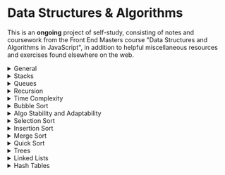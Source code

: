 # Data Structures & Algorithms
This is an **ongoing** project of self-study, consisting of notes and coursework from the Front End Masters course "Data Structures and Algorithms in JavaScript", in addition to helpful miscellaneous resources and exercises found elsewhere on the web.

<details>
<summary>General</summary>
#### ingredients to learn data structures:
1. learn the DS concept
  - draw it
  - create the API/operation methods
2. Build the DS
  - Pseudocode the implementation
  - code the data structure constructor
3. Utilize the Data Structure
  - put it to work
  - pair it with an algo if needed
4. Understand DS
  - what is time complexity
  - How can you optimize?

  ^ if you know all these things about a DS, you know a DS.

#### whats a data structure anyway? 
* a way of organizing data, a schema. a container for data that fits specific needs. 

* so much data out there, we need a way to structure it out. as more data is accumulated, you need a way to 
structure it out.
</details>

<details>
<summary>Stacks</summary>
  LIFO - list item added into the stack will be the first one taken out. 

  * a stack is basically an array that can ONLY push() and pop().

  EX: [1,2,3] -> can only take of 3, 2, and then 1.

  example of this is a call stack. after a fn is done, we pop it off the call stack. 

  ###### Interface: stacks
  1. constructor function
    - storage
  2. methods
    - push(value) // adds value to the front, returns size of the stack
    - pop() // removes value from front, returns the value
    - size() // returns the size of the stack as an integer

NOTE: there is no linked list in JS. 

if we didnt have arrays, how would we store a stack? a variable!

```js
var Stack = function() {
  this.storage = "";
};

Stack.prototype.push = function (val) {

};

Stack.prototype.pop = function () {

};

Stack.prototype.size = function () {

};

var myWeeklymenu = new Stack();

myWeeklymenu.push("RedBeans");
```

my completed version:
```js
var Stack = function() {
  this.storage = "";
  this.length = 0;
  this.lastValueLength = "";
};

Stack.prototype.push = function (val) {
  this.storage += `--${val}`;
  this.lastValueLength = val.length;
  this.length++;
  return this.lastValueLength;
};

Stack.prototype.pop = function () {
  let lastIndex = this.storage.length - (this.lastValueLength + 2);
  this.storage = this.storage.slice(0, lastIndex);
  this.length--;
  return this.storage;
};

Stack.prototype.size = function () {
  return this.length;
};

var myWeeklymenu = new Stack();

myWeeklymenu.push("RedBeans");
myWeeklymenu.push("Rice");
myWeeklymenu.pop();
myWeeklymenu.size();
```
</details>

<details>
<summary>Queues</summary>
enque = add
deque = subtract

if something is taken off its taken from the front, when you put something on its added to the back.

interface: Queues
1. constructor fn
  - Storage
2. Methods
  - enqueue(value) //adds value to the back, returns the size
  - dequeue(value) //remove value from the front, returns value
  - size() //returns the size of the queue as an integer.

  NOTE: decorator differences = 
  - x++/ x-- = returns the number first, then increments/decrements
  - ++x/--x = we'll incremement, then return the number

EX: 
```js
var x = 4;
x++; //4 ->5 ->6 ->7 
++x; //5 ->6 ->7 ->8
```

NOTE: exercises for stacks and ques are in `stack-exercises.js` and `queue-exercises.js`.

also take a look at these variables:
```js
function Stack(capacity) {
  this._storage = {};
  this._length = 0;
  this._capacity = capacity;
}
```

JS has no such thing as private variables, so the `_` mark denotes it to other variables as,"hey this is my interface so do not modify it!!!"
</details>




<details>
<summary>Recursion</summary>
recursion = when a function calls itself.

```js
var callMe = function() {
  callMe();
  callMe();
  callMe('anytime');
};
```

### Recursive Functions
- why we do this? elegant solutions to keep code DRY.

 lets take a look at the above example:
```js
var callMe = function() {
  callMe();
  callMe();
  callMe('anytime');
};

callMe();
```

lets see what actually happens:
```js
var callMe = function() {  //1 first this happens
  callMe(); // 2.then this happens
  callMe();
  callMe('anytime');
};

var callMe = function() {  //2.
  callMe(); // 3.then this happens
  callMe();
  callMe('anytime');
};

var callMe = function() {  //3.
  callMe(); // 4.then this happens
  callMe();
  callMe('anytime');
};
```

as we see ^, we're in an infinite loop between the first 2 fns, so `callMe()` and `callMe('anytime)` never occur.

how do we stop it from looping? give it a return condition:

```js
var tracker = 0; 

var callMe = function() {
  tracker++;
  if(tracker === 3) {
    return 'loops!';
  }
  callMe('anytime');
};

callMe();
```

^ now as we'll see, this works, it indeed breaks out of the statement once 'tracker' becomes 3. however, the function returns undefined. we wanted the string 'loops!' to return...what gives? the issue is that since we are calling `callMe('anytime')` inside the function `callMe()`, we need to give ANOTHER return statement in order for the value to be passed UP THE STACK.
EX:
```js
var tracker = 0; 

var callMe = function() {
  tracker++;
  if(tracker === 3) {
    return 'loops!';
  }
  return callMe('anytime');
};

callMe();
```

#### template for a recursive fn
1. identify base case(s)
2. identify recursive case(s)
3. return where appropriate. 
4. write procedures for each case that brings you closer to the base cases.

EX: 
```js
var callMyself = function() {
  if(){
    //base case
    return;
  } else {
    //recursive case
    callMyself();
  }

  return;
};
```


One more example:
```js
var loopNTimes = function(n) {
  console.log('n equals ', n);
  
  if( n <= 1) {
    return 'complete';
  }
  return loopNTimes(n-1);
};

loopNTimes(3);
```

output is:
```js
n equals  3
n equals  2
n equals  1
"complete"
```

recursive analogy: recursion throws a snowball at the top of the hill, it snowballs until it reaches the bottom of the hill, then goes all the way back to the top.

#### Factorial with Loop

whats a factorial? `6!` = `6 * 5 * 4 * 3 * 2 * 1`
^ classic example of recursion.

another example:
```js
function computeFactorial(num) {
  var result = 1;

  for(var i = 2; i <= num; i++) {
    result *= i;
  }

  return result;
}
```

if we call computeFactorial(5), the loop will run:

```js
result *= 2;
result *= 3;
result *= 4;
result *= 5;
```

in this case, `num` is our base case, this is when the return statement will occur. 

one thing I've noticed is a flaw in my own thinking is that I thought that when a base case is reached in a recursive function, the return statement simply breaks us out of the function and returns the statement and then things are over. that is not true, what happens when the base case is reached is the return statement retuns something and then we go from the top of the stack to the bottom of it, adding the new values to calculate whatever it is we're trying to calculate,  returning that calculation to the next function in the stack and popping the current function off the stack and so forth until we hit the beginning of the stack......using the snowball analogy, this makes total sense. 

we created a stack of functions until the base case is met, and then once that base case is met, we unwind the stack function by function, calculating values and popping off functions one by one until we get to the bottom.

Recursion vs. loops
- loops are more performant than recursion in JS

##### Wrapper function
* this is when you have a recursive function inside of a function:
```js
function runRecursiveLoop(start, end) {
  function recurse(i){
    console.log(i);
    if(i < end) {
      recurse(i + 1);
    }
  }
  recurse(start);
}
```

NOTE: Exercises are available in `recursion-intro.js`.
</details>

<details>
<summary>Time Complexity</summary>
What makes an algorithm fast?

space complexity = how much memory is used?

time complexity = 
how many comparisons are made?
how many swaps are made?

how many calculations do you have to do?

As your dataset grows, how much more work does your algorithm have to do? what defines that speed?

EX;

imagine on kayak.com youre trying to sort hotels from lowest to highest price. you could do this by evaluating each hotel in the hotel list to every hotel in the list to find the price difference. you could represent this by making a number of columns, the length of the hotel list, and the same for the rows as well. this would be considered 'n squared' because 'n' is the number of hotels, and its speed is whatever it is multiplied by whatever it is...

EX: 
5 hotels? n squared = 25 operations to do. 
10 hotels? 100 operations to do

another example. take the same amount of hotels and try to find the min and the max. for these two values, in each of the hotels you have to check if the hotel is higher than the max and lower than the min. 

the value here is N * 2, because you have to check the min and max for every input.
20 hotels? N * 2 =  40 operations

we can also call this '2N'....'N' being the size of the dataset. 

#### Understanding Big O 
in review to the previous thing:

- N squared = compare numbers to each other
- 2N = find min and max numbers 
- 2 = sorted list, find first and last

^ what does this mean in CS terms?

- N squared = O(n^2), quadratic
- 2N = O(n), linear
- 2 = O(1), constant. this is the fastest speed, its called constant because regardless how big our dataset gets, this speed stays constant. 

###### speeds
1. constant - O(1) = fastest
2. logarithmic - O(logn)
3. linear - O(n)
--- anything above linear is considered a bad algo 
4. quadratic - O(n^2)
5. exponential - O(k^n)

O = order...

check the cheatsheet and the slides in this lesson because you're not going to be able to understand the graphs. 

interesting: if you only have a small dataset, whether or not your algo is quadratic or constant or whatever doesnt really matter. its only when you have sets of data that are 1000s of items that you start to see its effect. 

#### Calculating Big O of JS Operations
arr.push()    // O(1)
arr.pop()     // O(1)
for(){}       // O(n)....as the array grows, we'll add to N to calculate its time complexity.
arr.unshift() // shift everythting over 1 index...let think about this:

[1,2,3,4]
TO:
[0,1,2,3,4] // 4 moves

[1,2,3,4, 5, 6, 7, 8]
[0, 1,2,3,4, 5, 6, 7, 8] // 8 moves

^ so we see its linear, being O(n)..n being the number of elements in the operation/array.

#### Calculating Big O of loops
we've discussed single JS operations so far...how do we calculate stuff if we have multiple expressions/loops, etc?

 EX: 
 ```js

 for(var i...){ // O(n)
   1 + 1 // O(1)
 }

 for(var i...){ // O(n) <-- when 2 operations are nested we multiply them, so O(n) * O(n)
  for(var i...){ // O(n)
    3 + 3 // O(1)
    5 + 6 // O(1) <-- when 2 operations are next to each other we add them, so O(1) + O(1)
  }
 }

 // ^ this is O(n^2) * O(2)
 //we can then trim it to be O(n^2) because we dont care about the constant time.

 ```
^ remember, you can CHOP off the fastest one...you just want the slowest algo. 


- `O(logn)`...a good example is the phonebook splitting example: 
* things are O(logn) when you cut a dataset in half in order to find something. this is also referred to as a binary search. 

##### Complexity of Common Operations
* O(1) - running a statement (1+1)
* O(1) - value look-up on an array,object,variable.
* O(logn) - loop that cuts problem in half in every iteration
* O(n) - looping through the values of an array
* O(n^2) - double nested loops
* O(n^3) - triple nested loops

###### Space complexity 
Question: when running an algo, are we creating an extra data structure to save our data?

#### Review: Time Complexity
Time complexity of an algorithm signifies the total time required by the program to run to completion. The time complexity is most commonly expressed as the Big O notation. 

Big O notation give us an industry-standard language to discus the performance of algorithms. Not knowing how to speak this language can make you stand as an inexperienced programmer. 

#### Big O Exercises
1.
```js
var countChars = function(str){ 
    var count = 0; //O(1)

    for(var i = 0; i < str.length; i++){ //O(n)
        count++; //O(1)
    }
    
    return count; //O(1)
};

countChars("dance"); //O(n)

countChars("walk"); //O(n) = LINEAR
```

2. 
```js
var countChars = function(str){

    return str.length;

};

countChars("dance"); //O(1)

countChars("walk"); //O(1) = CONSTANT


//How much more work would it take to get the 
//length of 1 million char string?
```

```js
var myList = ["hello", "hola"]; //O(1)

myList.push("bonjour"); //O(1)

myList.unshift();  //O(n)


//calculate the time complexity for the 
//native methods above (separately)
```
</details>

<details>
<summary>Bubble Sort</summary>

* sorting sucks in terms of speed, but we need to kow it for interviewing.

bubble sort = repeatedly swaps adjacent elements that are out of order. values 'bubble up' to the top of the data structure. 

the higher numbers bubble up to the end.

* NOTE: think of that hungarian dance. 

Interface: bubble sort 
1. sorting function
  - bubbleSort(list) --> returns a sorted list
    - loops through the list
    - compares adjacent elements
    - swaps higher item towards the end

Question: How is this different from implementing data structures? 
Answer: it doesnt appear to have a constructor first...no class patterns, instances, etc. 

Pseudocode: bubble sort
```js
function bubbleSort(list) {
  // for k, loop through 1 to n-1
    //for i loop 0 to n-2
      //if A[i] is greater than A[i + 1]
        // swap A[i] with A[i + 1]
}
```

You could go to the end of 'Elementary Sorting: Bubble Sort' video to understand the Big O calculation...its time complexity in short is O(n^2) as its a loop within a loop.

again: 
bubble loop time complextity = 0(n^2)
</details>

<details>
<summary>Algo Stability and Adaptability</summary>
* so far we've only thought about algo quality in terms of how fast it is. theres a few other things we can consider and in sorting, we're also looking for STABILITY.

a sorting algo is stable if it:
  * preserves the order of equal items
  
  EX: imagine a sorting algorithm that sorts bikes by price, from lowest to highest...it may start like this:

  ```js
  Bike A: $600 : 20 lbs
  Bike B: $500 : 30 lbs
  Bike C: $500 : 35 lbs
  ```

looks good...however, what if we have an additional requirement of also sorting by lowest weight to highest weight. we want to preserve the weight. 

  ```js
  Bike B: $500 : 30 lbs
  Bike C: $500 : 35 lbs
  Bike A: $600 : 20 lbs
  ```

^ as you see, bikes 'B' and 'C' are the same cost, but the lower weight bike comes first. WE PRESERVE THE ORDER if it suits our condition. if you dont have a secondary property, your 'stability' of your algorithm does not matter. THIS IS JUST SOMETHING TO CONSIDER!!!!!

another consideration: ADAPTABILITY

- this was highly glossed over...something to look up, for sure.
</details>

<details>
<summary>Selection Sort</summary>
* = selects the smallest element in an array, pushes it into a new array. 
```js
[1,6,8,2,5];

//new array
[1,2,5,6,8];
```

Selection sort in place:
-this selects the largest element in the array, swaps it to the end of the array. 
```js
[1,2,5,6,8]; //as you see, no new array. 
```
</details>

<details>
<summary>Insertion Sort</summary>
* = Selects the first element in an array, pushes it into a new array. as each new element is added ,insert the new element in the corect order. 

```js
[1,6,8,2,5];

// [1] 
// [1, 6] 
// [1, 6, 8] 
// [1, 2, 6, 8] 
// [1, 2, 5, 6, 8] 
```

diff b/w 'selection sort' and 'insertion sort': 
- SS first selects 1, then 2
- IS selects 1, then 6.

'Insertion sort' inserts, then sorts. 'Selection sort' sorts, then inserts.

Insertion Sort in place:

```js
[1,6,8,2,5];

// [1] 
// [1, 6] 
// [1, 6, 8] 
// [1, 2, 6, 8] 
// [1, 2, 5, 6, 8] 
```

Question on Adaptability:
* this is case by case...imagine if you only get halfway through an algo and its already sorted...how would you code for this?

#### Exercises: bubble, insertion, selection.
* all available in `/elementary-sorting`.
</details>

<details>
<summary>Merge Sort</summary>

Divide and conquer
0. recognize the base case
1. divide: break down the problem during each call
2. conquer: do work on each subset
3. combine: solutions

^ merge sort does this.
Concept: merging lists
* The merge step takes two sorted lists and merges them into one sorted list:

```js

var arr = [3,27,38,43];
var arr2 = [9,10, 82];

var mergedArr = [3,9,10,27,38,43,82];
```

we do this by comparing the first arr index (arr[0])with the second arr index (arrTwo[0]), and if its smaller, remove the first arr value and put into the new one. next you take the next first arr index (arr[1]) and evaluate it to the second array's first index, and then remove the smaller one from the array and push into the new array and keep this going until there's no values left in either array.

#### Pseudocode: merge routine

```js
merge(L, R);

Rpointer = 0
LPointer = 0
Output array = []

Loop until LPointer === L.length && RPointer === R.length
  if(L[LPointer] is greater than R[RPointer]) {
    push lower number (R[0]) to outputArray
    increment Rpointer
  } 
  else {
    push L[LPointer] to outPut array
    increment Lpointer
  }

```
^ REMEMBER: each list is sorted already!!

Concept: merge sort
- step 1: divide input array into 'n' single element subarrays
```js
[38, 27, 43, 3, 9, 82, 10]  //now divide it by 2

[38, 27, 43, 3] [9, 82, 10] //now divide it by 2 again

[38, 27]  [43, 3]  [9, 82]  [10] //now divide it by 2 again!

[38] [27]  [43] [3]  [9] [82]  [10] //this is our base case (length of 1)
```

- step 2. repeatedly merge subarrays and sort on each merge:

```js
[38] [27]  [43] [3]  [9] [82]  [10] //this is our base case (length of 1)

[27, 38]  [3, 43] [9, 82] [10]

[3,27, 38, 43] [9, 10, 82]

[3, 9, 10, 27, 38, 43, 82] //base case

```

so basically you take an array, you cut everything up (DIVIDE), then paste it back together in order (CONQUER). 

Pseudocode: merge sort

```js
mergeSort(list) 
  base case: if list.length < 2, return
  break the list into halves L & R
  Lsorted = mergeSort(L)
  Rsorted = mergeSort(R)
  return merge(Lsorted, Rsorted)
```

#### Time complexity for merge sort
- merge sort is O(n*logn) because we're cutting stuff in half over and over, but then we are putting it together....the time complexity of the merge is linear (O(n))... the 'logn' is the cut in half part.


This is so fucking confusing.

I think it was confusing beause I was thinking of it in terms of 1 function when it was basically 2 functions: theres the fn for breaking the array down in halves, and then inside that function we call the function to actually then take those broken down, 1-index-based arrays, sort them, and push them in. 

TLDR: 1 fn for breaking down array, 1 fn for merging into one ordered array.
</details>

<details>
<summary>Quick Sort</summary>
* this is another sorting algo, pretty famous. 

remember!

Steps for Divide & Conquer:

0. recognize the base case
1. divide: break the problem down during each call
2. Conquer: do work on each subset
3. Combine

With merge sort, all the work is happening on the combination piece. with quick sort, we skip the combination part bc we're doing something in place...and all the action happens in the partition/splitting piece. 

steps
===
1. we take a value in the unordered array, we'll call that a 'pivot'. 
2. we'll partition the array using the pivot: values less than the pivot come before the pivot and values greater go afterwards.
3. recursively apply steps 1 & 2 to the subarrays on either side of the pivot.

####### Details: partition
* pivot point - the element that will eventually be put into the proper index (NOTE: pivot point often begins at beginning or end index of arrray)
* pivot location - the pointer that keeps track of where the list is less than on the left and greater than our pivot point on the right. eventually becomes equal to pivot point when sorted. 

Goal: move the pivot to its rightful place in the array

steps
1. choose pivot point, last element
2. start pivot location at beginning of the array. 
3. iterate through array and if element <= pivot, swap element before pivot location. 

 my thoughts:
 it appears with a quick sort, you grab the last element of the array. this will be your pivot point. you then iterate through the array starting at the first index and if the element compared is less than or equal to the pivot point value, swap the element before the pivot location. 

 confusing, but i'll keep working through it. 

 * Quick sort is the most popular sort and considered the fastest. but we should probably call it partition sort!!!


 ##### Pseudocode: Quick Sort

 ```js
 partition(arr,lo, hi)
  choose last element as the pivot // arr[arr.length] (4)

  keep track of index for pivotLoc //0
  initialized as lo 

  for i, loop from low to high //0 to arr.length
    if current arr[i] <= pivot
      swap pivotLoc and i //nothing happens!!
      increment pivotLoc
    else 
      swap arr[arr.length - 1] with arr[i]
      //save '4' in variable
      //swap arr[arr.length - i ] with arr[i]
 ```
[3,7,6,1,2,5,4]

^ lets look at the swap here. first we take '4' as our pivot point. then starting at the beginning of the array, we'll begin to evaluate

1. 3 is less than 4, so nothing happens, we increment our 'pivotLoc' variable and go to the next one. 
2. 7 IS greater than our pivot point '4' so we SWAP 4 WITH 7. 
3. next we DO ANOTHER SWAP where swap our newly swapped pivot point '4' from its new index of '1' to the index of arr.length - 1...

this is what it looks like:
1. `[3,7,6,1,2,5,4]` //nothing changes
2. `[3,4,6,1,2,5,7]` // swap 4 with 7
3. `[3,5,6,1,2,4,7]` // swap pivot point '4' with 'arr.length - 1' (5)

we continue this process of checking to see if a value is less than out pivot point, and if so doing the double swap as described until we get to a point where everything on the left side of the pivot point is less than the pivot point and everything on the right side is greater than the pivot point. 

this is our end result:

`[3,2,1,4,6,5,7]`

^ look at our pivot point '4'.

once our pivot location meets its place, its found its place and is good. 

##### Debugging the quick sort algo

partition(arr, first, last) {
  let picotLoc = first;
  let pivot = arr[last];

  loop from first to last
    if  pivot > arr[pivotLoc]
      then increment pivotLoc
    else, 
      swap pivot with arr[pivotLoc] && swap pivot with arr[arr.length - 2] 
      // maybe we should track 'arr[arr.length - 2]' somewhere?
}

how do we know when our pivot location is in our final resting place?

//TODO: add in your break for when the pivot has landed. how do you know when?

partition(arr, first, last) {
  let picotLoc = first;
  let pivot = arr[last];

  loop from first to last
    if  pivot > arr[pivotLoc]
      then increment pivotLoc
    else, 
      swap pivot with arr[pivotLoc] && swap pivot with arr[arr.length - 2] 
      // maybe we should track 'arr[arr.length - 2]' somewhere?
}

**interesting: most native implementations of a sort() are a quick sort underneath!!!**

* quick sorts are the most quick sorting algorithms UNLESS you have an algo that is mostly sorted already OR you have a case where the highest number is on the last element always..if its like that, you might as well do a bubble sort. 

**Exercises in `elementary-sorting/quick-sort.js`**
</details>



<details>
<summary>Trees</summary>
- trees are upside down in CS
- top is called 'root', and child nodes are 'children'.
- nodes with no children are called 'leaves'.

#### interface: trees
* trees are a data structure, so we'll use JS' pseudoclassical class structure

constructor:
  - storage 
  - root
methods:
  - insert(key) insert a new key in the tree
  - search(key) search for the key in the tree and returns true if exists and false if not
  - min/max: returns min/max value of tree
  - remove(key): removes a key from a tree
</details>


<details>
<summary>Linked Lists</summary>
* a primitive data structure, we dont use it that match.
* its basically a tree where each node only has one child. 

each node in the list contains:
  1. stored data - a node value
  2. stored reference - a LINK - to the next item in the list.

**at the end of our linked list, the pointer (reference) is listed as null.**


* linked list removal = just change the reference pointer..
ex: 
node a -> contains reference to node b -> contains reference to node c
remove node b like: `node a -> contains a reference to node c`

#### Interface: linked list
1. constructor fn
  - storage
  - head
2. methods
  - addToTail(val) // adds node to tail
  - remove(node)   // removes node from list & returns it

* Linked lists kinda suck for lookup but are great for adding/removing to a DS quickly.

### Why Use a linked list
* lists vs arrays
  * traditionally arrays have a fixed size, linked lists dont
  * linked lists are efficient at inserting and deleting, not so 
  * Random Access is NOT efficient for a linked list (ex: you want something at index 5? you'll have to go through every element in list to retrieve the element at index 5)
  * linked lists have no waste of memory beause of its dynamic size, whereas arrays do
  * sequential access is faster in arrays because elements have specific memory locations.

  SO Linked Lists are efficient at inserting/deleting, but suck ass for retrieval.

**Linked List example gone through and understood via youtube, exercise in `linkedlist.js`**
</details>


<details>
<summary>Hash Tables</summary>


made of 2 things:
* something to store stuff in
* a hashing fn

* JS objects are hash tables underneath.

* JS objects are represented as key/value pairs `user: mathesond2`

* a hashing fn maps the key to an index. this is what makes object key/val lookup as constant time O(1).


#### Concept
a hashing fn = takes an input of any size and returns a hash code identifier of a fixed size.

myHash('really long string') => 7

myHash('short string') => 11

think of a hash table as the phone book, using the name, getting the address of a name

#### Pseudocode
```js

myHash(input) { //must be a string,number, (whatever constraints you want on it)

//'hello are we there yet' => 764.z
//'hello are we there yet' => 764.z (you want the same thing everytime)


}
```

*  how do we do this? here's one way....
1. get the ascii value of each character
2. add or multiply them together
3. then return it as something like binary or hex instead of a decimal value (base16).


#### key components
1. storage (cant use an object, we can use an array)
2. hashing fn - this will take our input and return a number that could be an index on our array.


#### Operations
myHashTable.set(prop, val);
myHashTable.get(prop); 
myHashTable.remove(prop);

another example of how a hash table works:

```js
myObj = {};
myObj.something = true;
myObj.hello = 'hola';

{something: true, hello: 'hola'}

myHash('something') => //returns 3 for index value in memory

memory [___, ___, ___, ___, true]

myObj.something //true
```

**when we call `myObj.something`, under the hood, JS is using a hash table to get the address of where 'true' lives in memory.**


### Pseudocoding

```js

Constructor
  storage = [und, und, und, und, und]; //size of 5, und = undefined..just pseudocode here.
  hashingFn(val) => index for array //(0-4)


  set(key, val)
    //save the val in the array
      //run the hashingFn('something') => 3
      //save 'true' (our val) to the 3rd index of our storage

  get(key)
    //we want to return the val saved in storage
      //run the hashingFn on the key again, which will give you the address of the key. then using that key, retrieve the val from the storage array.

  remove(key)
    // set the value at the index to null
      //we get the key by hashing the key
      //look up the index in the storage and set to null.
```

### Dealing with collisions

a collision is what happens when you have the same index/address for multiple values. this is bound to eventually happen with a fixed number of events.

so we should account for this. 

```
storage = [und, und, und, und, und];

// becomes
storage = [und, und, und, [true, 'hola'], und];
```

^ so we store an array that holds the 2 values that have the same index/address. but how do we still grab the right one?

you can store the key as well as the value. we create what we call 'a tuple':

```js
storage = [
  und, 
  und, 
  und, 
  [[something,true], ['hello', 'hola']], und
];
```

^ this works but we'll have to loop through the inside array to find the matching key.


</details>